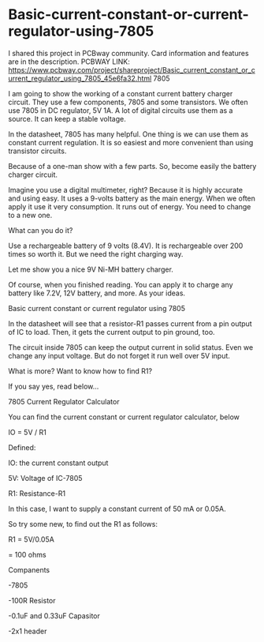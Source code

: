 # Basic-current-constant-or-current-regulator-using-7805
I shared this project in PCBway community. Card information and features are in the description. PCBWAY LINK: https://www.pcbway.com/project/shareproject/Basic_current_constant_or_current_regulator_using_7805_45e6fa32.html
7805

I am going to show the working of a constant current battery charger circuit. They use a few components, 7805 and some transistors. We often use 7805 in DC regulator, 5V 1A. A lot of digital circuits use them as a source. It can keep a stable voltage.

 

In the datasheet, 7805 has many helpful. One thing is we can use them as constant current regulation. It is so easiest and more convenient than using transistor circuits.

Because of a one-man show with a few parts. So, become easily the battery charger circuit.

Imagine you use a digital multimeter, right? Because it is highly accurate and using easy. It uses a 9-volts battery as the main energy. When we often apply it use it very consumption. It runs out of energy. You need to change to a new one.

What can you do it?

Use a rechargeable battery of 9 volts (8.4V). It is rechargeable over 200 times so worth it. But we need the right charging way.

Let me show you a nice 9V Ni-MH battery charger.

Of course, when you finished reading. You can apply it to charge any battery like 7.2V, 12V battery, and more. As your ideas.

Basic current constant or current regulator using 7805

In the datasheet will see that a resistor-R1 passes current from a pin output of IC to load. Then, it gets the current output to pin ground, too.

The circuit inside 7805 can keep the output current in solid status. Even we change any input voltage. But do not forget it run well over 5V input.

What is more? Want to know how to find R1?

If you say yes, read below…

7805 Current Regulator Calculator

You can find the current constant or current regulator calculator, below

IO = 5V / R1

Defined:

IO: the current constant output

5V: Voltage of IC-7805

R1: Resistance-R1

In this case, I want to supply a constant current of 50 mA or 0.05A.

So try some new, to find out the R1 as follows:

R1 = 5V/0.05A

= 100 ohms

 

Companents

-7805

-100R Resistor

-0.1uF and 0.33uF Capasitor

-2x1 header
